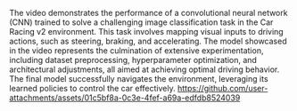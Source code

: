 The video demonstrates the performance of a convolutional neural network (CNN) trained to solve a challenging image classification task in the Car Racing v2 environment. This task involves mapping visual inputs to driving actions, such as steering, braking, and accelerating. The model showcased in the video represents the culmination of extensive experimentation, including dataset preprocessing, hyperparameter optimization, and architectural adjustments, all aimed at achieving optimal driving behavior. The final model successfully navigates the environment, leveraging its learned policies to control the car effectively.
https://github.com/user-attachments/assets/01c5bf8a-0c3e-4fef-a69a-edfdb8524039

